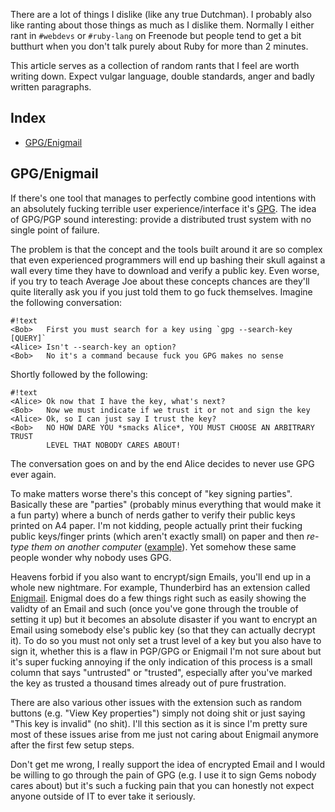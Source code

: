 There are a lot of things I dislike (like any true Dutchman). I probably also
like ranting about those things as much as I dislike them. Normally I either
rant in `#webdevs` or `#ruby-lang` on Freenode but people tend to get a bit
butthurt when you don't talk purely about Ruby for more than 2 minutes.

This article serves as a collection of random rants that I feel are worth
writing down. Expect vulgar language, double standards, anger and badly written
paragraphs.

## Index

* [GPG/Enigmail](#gpg-enigmail)

## GPG/Enigmail

If there's one tool that manages to perfectly combine good intentions with an
absolutely fucking terrible user experience/interface it's [GPG][gpg]. The idea
of GPG/PGP sound interesting: provide a distributed trust system with no single
point of failure.

The problem is that the concept and the tools built around it are so complex
that even experienced programmers will end up bashing their skull against a
wall every time they have to download and verify a public key. Even worse, if
you try to teach Average Joe about these concepts chances are they'll quite
literally ask you if you just told them to go fuck themselves. Imagine the
following conversation:

    #!text
    <Bob>   First you must search for a key using `gpg --search-key [QUERY]`
    <Alice> Isn't --search-key an option?
    <Bob>   No it's a command because fuck you GPG makes no sense

Shortly followed by the following:

    #!text
    <Alice> Ok now that I have the key, what's next?
    <Bob>   Now we must indicate if we trust it or not and sign the key
    <Alice> Ok, so I can just say I trust the key?
    <Bob>   NO HOW DARE YOU *smacks Alice*, YOU MUST CHOOSE AN ARBITRARY TRUST
            LEVEL THAT NOBODY CARES ABOUT!

The conversation goes on and by the end Alice decides to never use GPG ever
again.

To make matters worse there's this concept of "key signing parties". Basically
these are "parties" (probably minus everything that would make it a fun party)
where a bunch of nerds gather to verify their public keys printed on A4 paper.
I'm not kidding, people actually print their fucking public keys/finger prints
(which aren't exactly small) on paper and then *re-type them on another
computer* ([example][gpg-paper]). Yet somehow these same people wonder why
nobody uses GPG.

Heavens forbid if you also want to encrypt/sign Emails, you'll end up in a
whole new nightmare. For example, Thunderbird has an extension called
[Enigmail][enigmail]. Enigmal does do a few things right such as easily showing
the validty of an Email and such (once you've gone through the trouble of
setting it up) but it becomes an absolute disaster if you want to encrypt an
Email using somebody else's public key (so that they can actually decrypt it).
To do so you must not only set a trust level of a key but you also have to sign
it, whether this is a flaw in PGP/GPG or Enigmail I'm not sure about but it's
super fucking annoying if the only indication of this process is a small column
that says "untrusted" or "trusted", especially after you've marked the key as
trusted a thousand times already out of pure frustration.

There are also various other issues with the extension such as random buttons
(e.g. "View Key properties") simply not doing shit or just saying "This key is
invalid" (no shit). I'll this section as it is since I'm pretty sure most of
these issues arise from me just not caring about Enigmail anymore after the
first few setup steps.

Don't get me wrong, I really support the idea of encrypted Email and I would be
willing to go through the pain of GPG (e.g. I use it to sign Gems nobody cares
about) but it's such a fucking pain that you can honestly not expect anyone
outside of IT to ever take it seriously.

[gpg]: https://en.wikipedia.org/wiki/GNU_Privacy_Guard
[gpg-paper]: http://people.apache.org/~henkp/sig/pgp-key-signing.txt
[enigmail]: https://www.enigmail.net/home/index.php
